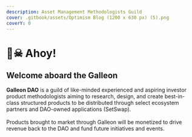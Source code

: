 ```yaml
---
description: Asset Management Methodologists Guild
cover: .gitbook/assets/Optimism Blog (1200 x 630 px) (5).png
coverY: 0
---
```


# 🏴☠ Ahoy!

## Welcome aboard the Galleon

**Galleon DAO** is a guild of like-minded experienced and aspiring investor product methodologists aiming to research, design, and create best-in-class structured products to be distributed through select ecosystem partners and DAO-owned applications (SetSwap).\
‍\
Products brought to market through Galleon will be monetized to drive revenue back to the DAO and fund future initiatives and events.
